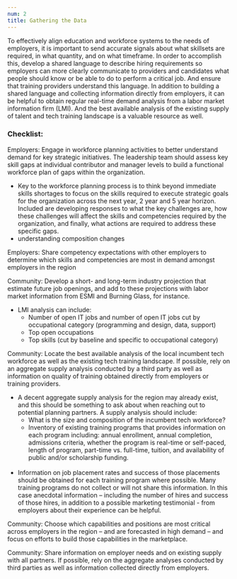 ```yaml
---
num: 2
title: Gathering the Data
---
```


To effectively align education and workforce systems to the needs of employers, it is important to send accurate signals about what skillsets are required, in what quantity, and on what timeframe. In order to accomplish this, develop a shared language to describe hiring requirements so employers can more clearly communicate to providers and candidates what people should know or be able to do to perform a critical job. And ensure that training providers understand this language. In addition to building a shared language and collecting information directly from employers, it can be helpful to obtain regular real-time demand analysis from a labor market information firm (LMI). And the best available analysis of the existing supply of talent and tech training landscape is a valuable resource as well.

### Checklist:

<p class="expander" data-expander-target="#workforce2">
  Employers: Engage in workforce planning activities to better understand demand for key strategic initiatives. The leadership team should assess key skill gaps at individual contributor and manager levels to build a functional workforce plan of gaps within the organization.
</p>
<ul id="workforce2">
  <li>Key to the workforce planning process is to think beyond immediate skills shortages to focus on the skills required to execute strategic goals for the organization across the next year, 2 year and 5 year horizon. Included are developing responses to what the key challenges are, how these challenges will affect the skills and competencies required by the organization, and finally, what actions are required to address these specific gaps.</li>
  <li>understanding composition changes</li>
</ul>

<p class="checked">
  Employers: Share competency expectations with other employers to determine which skills and competencies are most in demand amongst employers in the region
</p>

<p class="expander" data-expander-target="#lmi2">
  Community: Develop a short- and long-term industry projection that estimate future job openings, and add to these projections with labor market information from ESMI and Burning Glass, for instance.
</p>
<ul id="lmi2">
  <li>LMI analysis can include:
    <ul>
      <li>Number of open IT jobs and number of open IT jobs cut by occupational category (programming and design, data, support)</li>
      <li>Top open occupations</li>
      <li>Top skills (cut by baseline and specific to occupational category)</li>
    </ul>
  </li>
</ul>

<p class="expander" data-expander-target="#supply2">
  Community: Locate the best available analysis of the local incumbent tech workforce as well as the existing tech training landscape. If possible, rely on an aggregate supply analysis conducted by a third party as well as information on quality of training obtained directly from employers or training providers.
</p>
<ul id="supply2">
  <li>A decent aggregate supply analysis for the region may already exist, and this should be something to ask about when reaching out to potential planning partners. A supply analysis should include:<br />
    <ul>
      <li>What is the size and composition of the incumbent tech workforce?</li>
      <li>Inventory of existing training programs that provides information on each program including: annual enrollment, annual completion, admissions criteria, whether the program is real-time or self-paced, length of program, part-time vs. full-time, tuition, and availability of public and/or scholarship funding.</li>
    </ul>
  </li>
  <br />
  <li>Information on job placement rates and success of those placements should be obtained for each training program where possible. Many training programs do not collect or will not share this information. In this case anecdotal information – including the number of hires and success of those hires, in addition to a possible marketing testimonial - from employers about their experience can be helpful.</li>
</ul>

<p class="checked">
  Community: Choose which capabilities and positions are most critical across employers in the region – and are forecasted in high demand – and focus on efforts to build those capabilities in the marketplace.</li>
</p>

<p class="checked">
  Community: Share information on employer needs and on existing supply with all partners. If possible, rely on the aggregate analyses conducted by third parties as well as information collected directly from employers.
</p>
